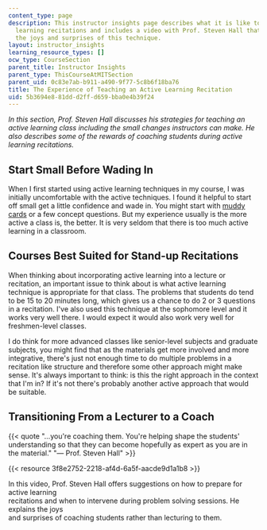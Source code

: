 ```yaml
---
content_type: page
description: This instructor insights page describes what it is like to teach active
  learning recitations and includes a video with Prof. Steven Hall that describes
  the joys and surprises of this technique.
layout: instructor_insights
learning_resource_types: []
ocw_type: CourseSection
parent_title: Instructor Insights
parent_type: ThisCourseAtMITSection
parent_uid: 0c83e7ab-b911-a490-9f77-5c8b6f18ba76
title: The Experience of Teaching an Active Learning Recitation
uid: 5b3694e8-81dd-d2ff-d659-bba0e4b39f24
---
```


_In this section, Prof. Steven Hall discusses his strategies for teaching an active learning class including the small changes instructors can make. He also describes some of the rewards of coaching students during active learning recitations._

Start Small Before Wading In
----------------------------

When I first started using active learning techniques in my course, I was initially uncomfortable with the active techniques. I found it helpful to start off small get a little confidence and wade in. You might start with [muddy cards](http://www.cdio.org/files/mudcards.pdf) or a few concept questions. But my experience usually is the more active a class is, the better. It is very seldom that there is too much active learning in a classroom.

Courses Best Suited for Stand-up Recitations
--------------------------------------------

When thinking about incorporating active learning into a lecture or recitation, an important issue to think about is what active learning technique is appropriate for that class. The problems that students do tend to be 15 to 20 minutes long, which gives us a chance to do 2 or 3 questions in a recitation. I've also used this technique at the sophomore level and it works very well there. I would expect it would also work very well for freshmen-level classes.

I do think for more advanced classes like senior-level subjects and graduate subjects, you might find that as the materials get more involved and more integrative, there's just not enough time to do multiple problems in a recitation like structure and therefore some other approach might make sense. It's always important to think: is this the right approach in the context that I'm in? If it's not there's probably another active approach that would be suitable.

Transitioning From a Lecturer to a Coach
----------------------------------------

{{< quote "…you're coaching them. You're helping shape the students' understanding so that they can become hopefully as expert as you are in the material." "— Prof. Steven Hall" >}}

{{< resource 3f8e2752-2218-af4d-6a5f-aacde9d1a1b8 >}}

In this video, Prof. Steven Hall offers suggestions on how to prepare for active learning  
recitations and when to intervene during problem solving sessions. He explains the joys  
and surprises of coaching students rather than lecturing to them.